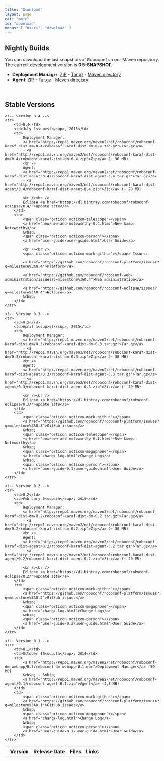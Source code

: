 ```yaml
---
title: "Download"
layout: page
cat: "main"
id: "download"
menus: [ "users", "download" ]
---
```


## Nightly Builds

You can download the last snapshots of Roboconf on our Maven repository.  
The current development version is **0.5-SNAPSHOT**.

* **Deployment Manager**: [ZIP](https://oss.sonatype.org/service/local/artifact/maven/redirect?g=net.roboconf&r=snapshots&a=roboconf-karaf-dist-dm&v=LATEST&p=zip) - [Tar.gz](https://oss.sonatype.org/service/local/artifact/maven/redirect?g=net.roboconf&r=snapshots&a=roboconf-karaf-dist-dm&v=LATEST&p=tar.gz) - [Maven directory](https://oss.sonatype.org/content/repositories/snapshots/net/roboconf/roboconf-karaf-dist-dm)
* **Agent**: [ZIP](https://oss.sonatype.org/service/local/artifact/maven/redirect?g=net.roboconf&r=snapshots&a=roboconf-karaf-dist-agent&v=LATEST&p=zip) - [Tar.gz](https://oss.sonatype.org/service/local/artifact/maven/redirect?g=net.roboconf&r=snapshots&a=roboconf-karaf-dist-agent&v=LATEST&p=tar.gz) - [Maven directory](https://oss.sonatype.org/content/repositories/snapshots/net/roboconf/roboconf-karaf-dist-agent)

<br />

## Stable Versions

<table id="download-table">
	<tr>
		<th><span class="octicon octicon-pin"></span> &nbsp; Version</th>
		<th>Release Date</th>
		<th>Files</th>
		<th>Links</th>
	</tr>
	
	<!-- Version 0.4 -->
	<tr>
		<td>0.4</td>
		<td>July 1<sup>st</sup>, 2015</td>
		<td>
			Deployment Manager: 
			<a href="http://repo1.maven.org/maven2/net/roboconf/roboconf-karaf-dist-dm/0.4/roboconf-karaf-dist-dm-0.4.tar.gz">Tar.gz</a>
			- <a href="http://repo1.maven.org/maven2/net/roboconf/roboconf-karaf-dist-dm/0.4/roboconf-karaf-dist-dm-0.4.zip">Zip</a> (~ 30 MB)
			<br />
			Agent: 
			<a href="http://repo1.maven.org/maven2/net/roboconf/roboconf-karaf-dist-agent/0.4/roboconf-karaf-dist-agent-0.4.tar.gz">Tar.gz</a>
			- <a href="http://repo1.maven.org/maven2/net/roboconf/roboconf-karaf-dist-agent/0.4/roboconf-karaf-dist-agent-0.4.zip">Zip</a> (~ 20 MB)

			<br /><br />
			Eclipse <a href="https://dl.bintray.com/roboconf/roboconf-eclipse/0.4/">update site</a>
		</td>
		<td>
			<span class="octicon octicon-telescope"></span>
			<a href="new/new-and-noteworthy-0.4.html">New &amp; Noteworthy</a>
			&nbsp;
			<span class="octicon octicon-person"></span>
			<a href="user-guide/user-guide.html">User Guide</a>
			
			<br /><br />
			<span class="octicon octicon-mark-github"></span> Issues: 
			
			<a href="https://github.com/roboconf/roboconf-platform/issues?q=milestone%3A0.4">Platform</a>
			-
			<a href="https://github.com/roboconf/roboconf-web-administration/issues?q=milestone%3A0.4">Web administration</a>
			-
			<a href="https://github.com/roboconf/roboconf-eclipse/issues?q=milestone%3A0.4">Eclipse</a>
			&nbsp;
		</td>
	</tr>

	<!-- Version 0.3 -->
	<tr>
		<td>0.3</td>
		<td>April 1<sup>st</sup>, 2015</td>
		<td>
			Deployment Manager: 
			<a href="http://repo1.maven.org/maven2/net/roboconf/roboconf-karaf-dist-dm/0.3/roboconf-karaf-dist-dm-0.3.tar.gz">Tar.gz</a>
			- <a href="http://repo1.maven.org/maven2/net/roboconf/roboconf-karaf-dist-dm/0.3/roboconf-karaf-dist-dm-0.3.zip">Zip</a> (~ 30 MB)
			<br />
			Agent: 
			<a href="http://repo1.maven.org/maven2/net/roboconf/roboconf-karaf-dist-agent/0.3/roboconf-karaf-dist-agent-0.3.tar.gz">Tar.gz</a>
			- <a href="http://repo1.maven.org/maven2/net/roboconf/roboconf-karaf-dist-agent/0.3/roboconf-karaf-dist-agent-0.3.zip">Zip</a> (~ 20 MB)

			<br /><br />
			Eclipse <a href="https://dl.bintray.com/roboconf/roboconf-eclipse/0.3/">update site</a>
		</td>
		<td>
			<span class="octicon octicon-mark-github"></span> 
			<a href="https://github.com/roboconf/roboconf-platform/issues?q=milestone%3A0.3">GitHub issues</a>
			&nbsp;
			<span class="octicon octicon-telescope"></span>
			<a href="new/new-and-noteworthy-0.3.html">New &amp; Noteworthy</a>
			&nbsp;
			<span class="octicon octicon-megaphone"></span>
			<a href="change-log.html">Change Log</a> 
			&nbsp;
			<span class="octicon octicon-person"></span>
			<a href="user-guide-0.3/user-guide.html">User Guide</a>
		</td>
	</tr>

	<!-- Version 0.2 -->
	<tr>
		<td>0.2</td>
		<td>February 5<sup>th</sup>, 2015</td>
		<td>
			Deployment Manager: 
			<a href="http://repo1.maven.org/maven2/net/roboconf/roboconf-karaf-dist-dm/0.2/roboconf-karaf-dist-dm-0.2.tar.gz">Tar.gz</a>
			- <a href="http://repo1.maven.org/maven2/net/roboconf/roboconf-karaf-dist-dm/0.2/roboconf-karaf-dist-dm-0.2.zip">Zip</a> (~ 30 MB)
			<br />
			Agent: 
			<a href="http://repo1.maven.org/maven2/net/roboconf/roboconf-karaf-dist-agent/0.2/roboconf-karaf-dist-agent-0.2.tar.gz">Tar.gz</a>
			- <a href="http://repo1.maven.org/maven2/net/roboconf/roboconf-karaf-dist-agent/0.2/roboconf-karaf-dist-agent-0.2.zip">Zip</a> (~ 20 MB)

			<br /><br />
			Eclipse <a href="https://dl.bintray.com/roboconf/roboconf-eclipse/0.2/">update site</a>
		</td>
		<td>
			<span class="octicon octicon-mark-github"></span> 
			<a href="https://github.com/roboconf/roboconf-platform/issues?q=milestone%3A0.2">GitHub issues</a>
			&nbsp;
			<span class="octicon octicon-megaphone"></span>
			<a href="change-log.html">Change Log</a> 
			&nbsp;
			<span class="octicon octicon-person"></span>
			<a href="user-guide-0.2/user-guide.html">User Guide</a>
		</td>
	</tr>

	<!-- Version 0.1 -->
	<tr>
		<td>0.1</td>
		<td>October 10<sup>th</sup>, 2014</td>
		<td>
			<a href="http://repo1.maven.org/maven2/net/roboconf/roboconf-dm-webapp/0.1/roboconf-dm-webapp-0.1.war">Deployment Manager</a> (30 MB)
			&nbsp; - &nbsp;
			<a href="http://repo1.maven.org/maven2/net/roboconf/roboconf-agent/0.1/roboconf-agent-0.1.zip">Agent</a> (4,5 MB)
		</td>
		<td>
			<span class="octicon octicon-mark-github"></span> 
			<a href="https://github.com/roboconf/roboconf-platform/issues?q=milestone%3A0.1">GitHub issues</a>
			&nbsp;
			<span class="octicon octicon-megaphone"></span>
			<a href="change-log.html">Change Log</a> 
			&nbsp;
			<span class="octicon octicon-person"></span>
			<a href="user-guide-0.1/user-guide.html">User Guide</a>
		</td>
	</tr>
</table>
